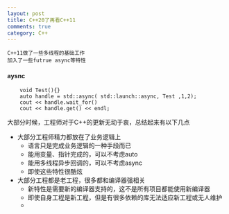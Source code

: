 ```yaml
---
layout: post
title: C++20了再看C++11
comments: true
category: C++
---
```


    C++11做了一些多线程的基础工作
    加入了一些futrue async等特性

#### aysnc
```
    void Test(){}
    auto handle = std::async( std::launch::async, Test ,1,2);
    cout << handle.wait_for()
    cout << handle.get() << endl;
```

大部分时候，工程师对于C++的更新无动于衷，总结起来有以下几点
* 大部分工程师精力都放在了业务逻辑上
    - 语言只是完成业务逻辑的一种手段而已
    - 能用变量、指针完成的，可以不考虑auto
    - 能用多线程异步回调的，可以不考虑async
    - 即使这些特性很酷炫
* 大部分工程都是老工程，很多都和编译器强相关
    - 新特性是需要新的编译器支持的，这不是所有项目都能使用新编译器
    - 即使自身工程是新工程，但是有很多依赖的库无法适应新工程或无人维护
    - 
